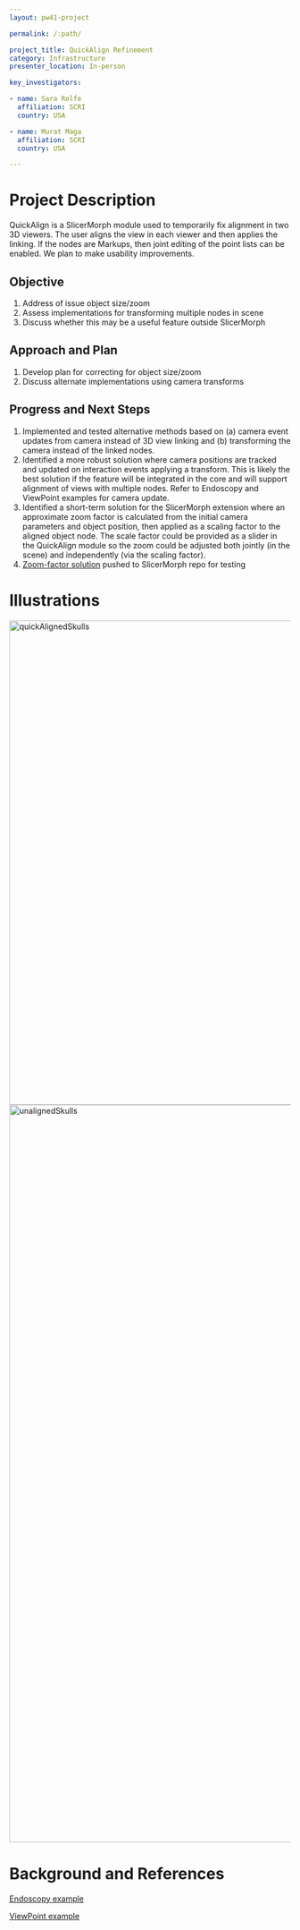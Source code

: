 ```yaml
---
layout: pw41-project

permalink: /:path/

project_title: QuickAlign Refinement
category: Infrastructure
presenter_location: In-person

key_investigators:

- name: Sara Rolfe
  affiliation: SCRI
  country: USA

- name: Murat Maga
  affiliation: SCRI
  country: USA

---
```


# Project Description

<!-- Add a short paragraph describing the project. -->


QuickAlign is a SlicerMorph module used to temporarily fix alignment in two 3D viewers. The user aligns the view in each viewer and then applies the linking. If the nodes are Markups, then joint editing of the point lists can be enabled. We plan to make usability improvements.



## Objective

<!-- Describe here WHAT you would like to achieve (what you will have as end result). -->


1. Address of issue object size/zoom
2. Assess implementations for transforming multiple nodes in scene
3. Discuss whether this may be a useful feature outside SlicerMorph




## Approach and Plan

<!-- Describe here HOW you would like to achieve the objectives stated above. -->


1. Develop plan for correcting for object size/zoom
3. Discuss alternate implementations using camera transforms



## Progress and Next Steps

<!-- Update this section as you make progress, describing of what you have ACTUALLY DONE.
     If there are specific steps that you could not complete then you can describe them here, too. -->


1. Implemented and tested alternative methods based on (a) camera event updates from camera instead of 3D view linking and (b) transforming the camera instead of the linked nodes.
2. Identified a more robust solution where camera positions are tracked and updated on interaction events applying a transform. This is likely the best solution if the feature will be integrated in the core and will support alignment of views with multiple nodes. Refer to Endoscopy and ViewPoint examples for camera update.
3. Identified a short-term solution for the SlicerMorph extension where an approximate zoom factor is calculated from the initial camera parameters and object position, then applied as a scaling factor to the aligned object node. The scale factor could be provided as a slider in the QuickAlign module so the zoom could be adjusted both jointly (in the scene) and independently (via the scaling factor).
4. [Zoom-factor solution](https://github.com/SlicerMorph/SlicerMorph/tree/QuickAlignRefinement) pushed to SlicerMorph repo for testing


# Illustrations

<!-- Add pictures and links to videos that demonstrate what has been accomplished. -->


<img width="866" alt="quickAlignedSkulls" src="https://github.com/NA-MIC/ProjectWeek/assets/43060230/95933056-1662-41ec-8992-0002720eb7bf">
<img width="1319" alt="unalignedSkulls" src="https://github.com/NA-MIC/ProjectWeek/assets/43060230/68d333ea-309d-4025-bf68-7bee7adf350d">






# Background and References

<!-- If you developed any software, include link to the source code repository.
     If possible, also add links to sample data, and to any relevant publications. -->

[Endoscopy example](https://github.com/Slicer/Slicer/blob/main/Modules/Scripted/Endoscopy/Endoscopy.py#L1080)

[ViewPoint example](https://github.com/SlicerIGT/SlicerIGT/blob/master/Viewpoint/Viewpoint.py)

